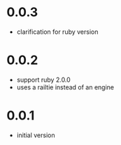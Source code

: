 # 0.0.3

* clarification for ruby version

# 0.0.2

* support ruby 2.0.0
* uses a railtie instead of an engine

# 0.0.1

* initial version
